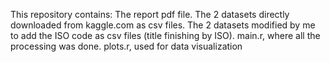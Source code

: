This repository contains:
The report pdf file.
The 2 datasets directly downloaded from kaggle.com as csv files.
The 2 datasets modified by me to add the ISO code as csv files (title finishing by ISO).
main.r, where all the processing was done.
plots.r, used for data visualization
